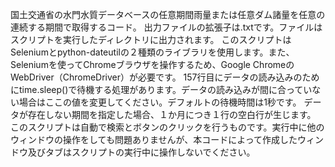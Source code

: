 国土交通省の水門水質データベースの任意期間雨量または任意ダム諸量を任意の連続する期間で取得するコード。
出力ファイルの拡張子は.txtです。ファイルはスクリプトを実行したディレクトリに出力されます。
このスクリプトはSeleniumとpython-dateutilの２種類のライブラリを使用します。また、Seleniumを使ってChromeブラウザを操作するため、Google ChromeのWebDriver（ChromeDriver）が必要です。
157行目にデータの読み込みのためにtime.sleep()で待機する処理があります。データの読み込みが間に合っていない場合はここの値を変更してください。デフォルトの待機時間は1秒です。
データが存在しない期間を指定した場合、１か月につき１行の空白行が生じます。
このスクリプトは自動で検索とボタンのクリックを行うものです。実行中に他のウィンドウの操作をしても問題ありませんが、本コードによって作成したウィンドウ及びタブはスクリプトの実行中に操作しないでください。
